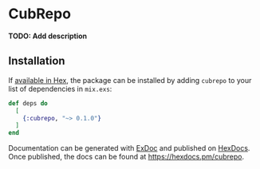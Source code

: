 # CubRepo

**TODO: Add description**

## Installation

If [available in Hex](https://hex.pm/docs/publish), the package can be installed
by adding `cubrepo` to your list of dependencies in `mix.exs`:

```elixir
def deps do
  [
    {:cubrepo, "~> 0.1.0"}
  ]
end
```

Documentation can be generated with [ExDoc](https://github.com/elixir-lang/ex_doc)
and published on [HexDocs](https://hexdocs.pm). Once published, the docs can
be found at <https://hexdocs.pm/cubrepo>.

